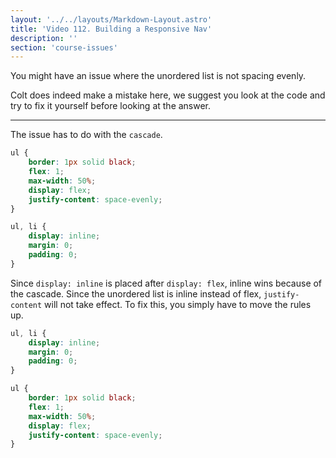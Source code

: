 ```yaml
---
layout: '../../layouts/Markdown-Layout.astro'
title: 'Video 112. Building a Responsive Nav'
description: ''
section: 'course-issues'
---
```


You might have an issue where the unordered list is not spacing evenly.

Colt does indeed make a mistake here, we suggest you look at the code and try to fix it yourself before looking at the answer.


___

The issue has to do with the `cascade`. 

```css
ul { 
	border: 1px solid black;
	flex: 1;
	max-width: 50%;
	display: flex;
	justify-content: space-evenly;
} 

ul, li { 
	display: inline;
	margin: 0; 
	padding: 0; 
}
```
Since `display: inline` is placed after `display: flex`, inline wins because of the cascade. Since the unordered list is inline instead of flex, `justify-content` will not take effect. To fix this, you simply have to move the rules up.
```css
ul, li { 
	display: inline;
	margin: 0; 
	padding: 0; 
}

ul { 
	border: 1px solid black; 
	flex: 1; 
	max-width: 50%;
	display: flex; 
	justify-content: space-evenly; 
} 
```